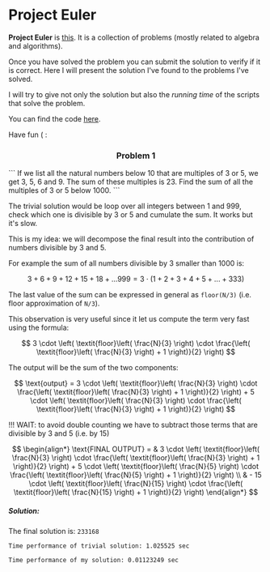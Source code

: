 # Project Euler
**Project Euler** is [this](https://projecteuler.net/).
It is a collection of problems (mostly related to algebra and algorithms).

Once you have solved the problem you can submit the solution to verify if it is correct.
Here I will present the solution I've found to the problems I've solved.

I will try to give not only the solution but also the *running time* of the scripts that solve the problem.

You can find the code [here](https://github.com/clarkmaio/ProjectEuler).

Have fun ( :



<h3 align="center" id="heading">Problem 1</h3>
```
If we list all the natural numbers below 10 that are multiples of 3 or 5, we get 3, 5, 6 and 9. The sum of these multiples is 23.
Find the sum of all the multiples of 3 or 5 below 1000.
```

The trivial solution would be loop over all integers between 1 and 999, check which one is divisible by 3 or 5 and cumulate the sum.
It works but it's slow.

This is my idea:
we will decompose the final result into the contribution of numbers divisible by 3 and 5.

For example the sum of all numbers divisible by 3 smaller than 1000 is:

$$
3 + 6 + 9 + 12 + 15 + 18 +...999 = 3 \cdot \left(1 + 2 + 3 + 4 + 5 + ... + 333 \right)
$$

The last value of the sum can be expressed in general as `floor(N/3)` (i.e. floor approximation of `N/3`).


This observation is very useful since it let us compute the term very fast using the formula:

$$
3 \cdot \left( \textit{floor}\left( \frac{N}{3} \right) \cdot \frac{\left( \textit{floor}\left( \frac{N}{3} \right) + 1 \right)}{2} \right)
$$

The output will be the sum of the two components:

$$
\text{output} = 3 \cdot \left( \textit{floor}\left( \frac{N}{3} \right) \cdot \frac{\left( \textit{floor}\left( \frac{N}{3} \right) + 1 \right)}{2} \right) + 5 \cdot \left( \textit{floor}\left( \frac{N}{3} \right) \cdot \frac{\left( \textit{floor}\left( \frac{N}{3} \right) + 1 \right)}{2} \right)
$$

!!! WAIT: to avoid double counting we have to subtract those terms that are divisible by 3 and 5 (i.e. by 15)

$$
\begin{align*}
\text{FINAL OUTPUT} = & 3 \cdot \left( \textit{floor}\left( \frac{N}{3} \right) \cdot \frac{\left( \textit{floor}\left( \frac{N}{3} \right) + 1 \right)}{2} \right) +
               5 \cdot \left( \textit{floor}\left( \frac{N}{5} \right) \cdot \frac{\left( \textit{floor}\left( \frac{N}{5} \right) + 1 \right)}{2} \right) \\
               & - 15 \cdot \left( \textit{floor}\left( \frac{N}{15} \right) \cdot \frac{\left( \textit{floor}\left( \frac{N}{15} \right) + 1 \right)}{2} \right)
\end{align*}
$$
            
##### Solution:
The final solution is:
```233168```

```Time performance of trivial solution: 1.025525 sec```

```Time performance of my solution: 0.01123249 sec```
